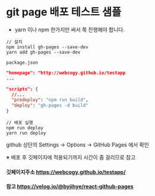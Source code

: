 # git page 배포 테스트 샘플

- yarn 이나 npm 한가지만 써서 쭉 진행해야 합니다.

```
// 설치
npm install gh-pages --save-dev
yarn add gh-pages --save-dev
```




``` package.json ```
```json
"homepage": "http://webcogy.github.io/testapp
...

"scripts": {
  //...
  "predeploy": "npm run build",
  "deploy": "gh-pages -d build"
}

```


```
// 배포 실행
npm run deploy
yarn run deploy
```

github 상단의 Settings -> Options -> GitHub Pages 에서 확인

※ 배포 후 깃페이지에 적용되기까지 시간이 좀 걸리므로 참고

#### 깃페이지주소 https://webcogy.github.io/testapp/


#### 참고 https://velog.io/@byjihye/react-github-pages
